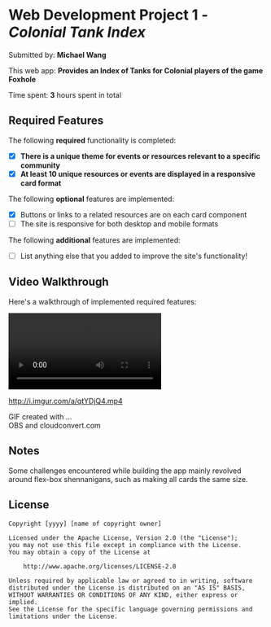 # Web Development Project 1 - *Colonial Tank Index*

Submitted by: **Michael Wang**

This web app: **Provides an Index of Tanks for Colonial players of the game Foxhole**

Time spent: **3** hours spent in total

## Required Features

The following **required** functionality is completed:

- [X] **There is a unique theme for events or resources relevant to a specific community**
- [X] **At least 10 unique resources or events are displayed in a responsive card format**

The following **optional** features are implemented:

- [X] Buttons or links to a related resources are on each card component
- [ ] The site is responsive for both desktop and mobile formats

The following **additional** features are implemented:

* [ ] List anything else that you added to improve the site's functionality!

## Video Walkthrough

Here's a walkthrough of implemented required features:

<!-- <img src='http://i.imgur.com/a/qtYDjQ4.mp4' title='Video Walkthrough' width='' alt='Video Walkthrough' /> -->

<video controls>
  <source src="http://i.imgur.com/a/qtYDjQ4.mp4" type="video/mp4">
  Your browser does not support the video tag.
</video>

http://i.imgur.com/a/qtYDjQ4.mp4

GIF created with ...  
OBS and cloudconvert.com

## Notes

Some challenges encountered while building the app mainly revolved around flex-box shennanigans, such as making all cards the same size.

## License

    Copyright [yyyy] [name of copyright owner]

    Licensed under the Apache License, Version 2.0 (the "License");
    you may not use this file except in compliance with the License.
    You may obtain a copy of the License at

        http://www.apache.org/licenses/LICENSE-2.0

    Unless required by applicable law or agreed to in writing, software
    distributed under the License is distributed on an "AS IS" BASIS,
    WITHOUT WARRANTIES OR CONDITIONS OF ANY KIND, either express or implied.
    See the License for the specific language governing permissions and
    limitations under the License.